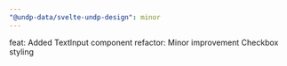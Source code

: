 ```yaml
---
"@undp-data/svelte-undp-design": minor
---
```

feat: Added TextInput component
refactor: Minor improvement Checkbox styling